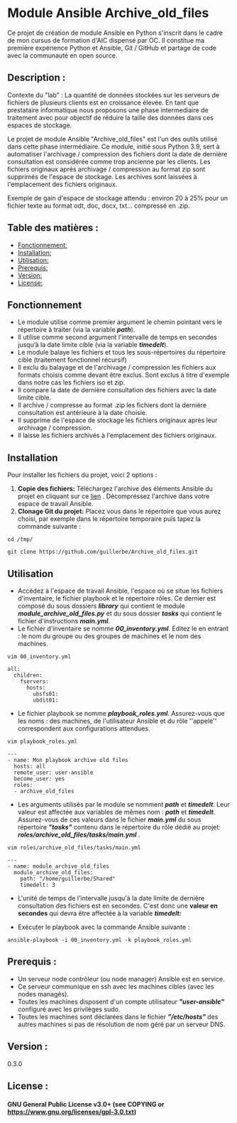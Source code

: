 # Module Ansible Archive_old_files
Ce projet de création de module Ansible en Python s'inscrit dans le cadre de mon cursus de formation d'AIC dispensé par OC. 
Il constitue ma première expérience Python et Ansible, Git / GitHub et partage de code avec la communauté en open source. 

## Description :
Contexte du "lab" : La quantité de données stockées sur les serveurs de fichiers de plusieurs clients est en croissance élevée. En tant que prestataire informatique nous proposons une phase intermediaire de traitement avec pour objectif de réduire la taille des données dans ces espaces de stockage. 

Le projet de module Ansible "Archive_old_files" est l'un  des outils utilisé dans cette phase intermédiaire. Ce module, initié sous Python 3.9, sert à automatiser l'archivage / compression des fichiers dont la date de dernière consultation est considérée comme trop ancienne par les clients. 
Les fichiers originaux après archivage / compression au format zip sont supprimés de l'espace de stockage. Les archives sont laissées à l'emplacement des fichiers originaux.

Exemple de gain d'espace de stockage attendu : environ 20 à 25% pour un fichier texte au format odt, doc, docx, txt... compressé en .zip.

## Table des matières :  
- [Fonctionnement:](#Fonctionnement)
- [Installation:](#Installation)
- [Utilisation:](#Utilisation)
- [Prerequis:](#Prerequis)
- [Version:](#Version)
- [License:](#License)


## Fonctionnement
* Le module utilise comme premier argument le chemin pointant vers le répertoire à traiter (via la variable ***path***). 
* Il utilise comme second argument l'intervalle de temps en secondes jusqu’à la date limite cible (via la variable ***timedelt***).
* Le module balaye les fichiers et tous les sous-répertoires du répertoire cible (traitement fonctionnel récursif)
* Il exclu du balayage et de l'archivage / compression les fichiers aux formats choisis comme devant être exclus. Sont exclus à titre d'exemple dans notre cas les fichiers iso et zip. 
* Il compare la date de dernière consultation des fichiers avec la date limite cible. 
* Il archive / compresse au format .zip les fichiers dont la  dernière consultation est antérieure à la date choisie.
* Il supprime de l'espace de stockage les fichiers originaux après leur archivage / compression.
* Il laisse les fichiers archivés à l'emplacement des fichiers originaux.


## Installation
Pour installer les fichiers du projet, voici 2 options :
1. **Copie des fichiers:**
Téléchargez l'archive des éléments Ansible du projet en cliquant sur ce [lien](https://github.com/guillerbe/Archive_old_files/archive/refs/heads/dev.zip) . Décompréssez l'archive dans votre espace de travail Ansible.
2. **Clonage Git du projet:**
Placez vous dans le répertoire que vous aurez choisi, par exemple dans le répertoire temporaire puis tapez la commande suivante : 
```
cd /tmp/

git clone https://github.com/guillerbe/Archive_old_files.git  
```  

## Utilisation
* Accédez à l'espace de travail Ansible, l'espace où se situe les fichiers d'inventaire, le fichier playbook et le répertoire rôles. Ce dernier est composé du sous dossiers ***library*** qui contient le module ***module_archive_old_files.py*** et du sous dossier ***tasks*** qui contient le fichier d'instructions ***main.yml***. 
* Le fichier d'inventaire se nomme ***00_inventory.yml***. Editez le en entrant : le nom du groupe ou des groupes de machines et le nom des machines.
```
vim 00_inventory.yml
```  

```  
all:
  children:
    fservers:
      hosts:
        ubsfs01:
        ubdit01:
```  
* Le fichier playbook se nomme ***playbook_roles.yml***. Assurez-vous que les noms : des machines, de l'utilisateur Ansible et du rôle ''appelé'' correspondent aux configurations attendues. 
```
vim playbook_roles.yml
```  
```
---
- name: Mon playbook archive old files
  hosts: all 
  remote_user: user-ansible
  become_user: yes
  roles:
  - archive_old_files
```

* Les arguments utilisés par le module se nomment ***path*** et ***timedelt***. Leur valeur est affectée aux variables de mêmes nom : ***path*** et ***timedelt***. Assurez-vous de ces valeurs  dans le fichier ***main.yml*** du sous répertoire ***"tasks"***  contenu dans le répertoire du rôle dédié au projet: ***roles/archive_old_files/tasks/main.yml*** .  
```
vim roles/archive_old_files/tasks/main.yml
```  
```  
---
- name: module_archive_old_files
  module_archive_old_files:
    path: "/home/guillerbe/Shared"
    timedelt: 3
```  
* L'unité de temps de l'intervalle jusqu'à la date limite de dernière consultation des fichiers est en secondes. C'est donc une **valeur en secondes** qui devra être affectée à la variable ***timedelt:***

* Exécuter le playbook avec la commande Ansible suivante :
```
ansible-playbook -i 00_inventory.yml -k playbook_roles.yml  
```    
## Prerequis :  
* Un serveur node contrôleur (ou node manager) Ansible est en service.
* Ce serveur communique en ssh avec les machines cibles (avec les nodes managés).
* Toutes les machines disposent d'un compte utilisateur ***"user-ansible"*** configuré avec les privilèges sudo.
* Toutes les machines sont déclarées dans le fichier ***"/etc/hosts"*** des autres machines si pas de résolution de nom géré par un serveur DNS.  
  
## Version :  
0.3.0

## License :  
#### GNU General Public License v3.0+ (see COPYING or https://www.gnu.org/licenses/gpl-3.0.txt)